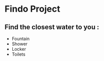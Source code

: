 Findo Project
======================================

Find the closest water to you :
-------------------------------------
- Fountain
- Shower
- Locker
- Toilets
